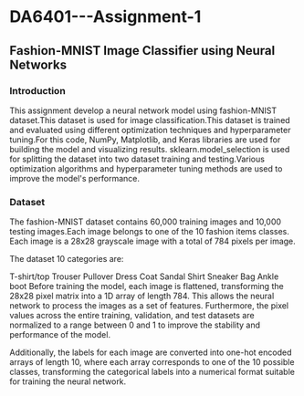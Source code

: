 # DA6401---Assignment-1

## Fashion-MNIST Image Classifier using Neural Networks

### Introduction
This assignment develop a neural network model using fashion-MNIST dataset.This dataset is used for image classification.This dataset is trained and evaluated using different optimization techniques and hyperparameter tuning.For this code, NumPy, Matplotlib, and Keras libraries are used for building the model and visualizing results. sklearn.model_selection is used for splitting the dataset into  two dataset training and testing.Various optimization algorithms and hyperparameter tuning methods are used to improve the model's performance.

### Dataset
The fashion-MNIST dataset contains 60,000 training images and 10,000 testing images.Each image belongs to one of the 10 fashion items classes. Each image is a 28x28 grayscale image with a total of 784 pixels per image.

The dataset 10 categories are:

T-shirt/top
Trouser
Pullover
Dress
Coat
Sandal
Shirt
Sneaker
Bag
Ankle boot
Before training the model, each image is flattened, transforming the 28x28 pixel matrix into a 1D array of length 784. This allows the neural network to process the images as a set of features. Furthermore, the pixel values across the entire training, validation, and test datasets are normalized to a range between 0 and 1 to improve the stability and performance of the model.

Additionally, the labels for each image are converted into one-hot encoded arrays of length 10, where each array corresponds to one of the 10 possible classes, transforming the categorical labels into a numerical format suitable for training the neural network.








